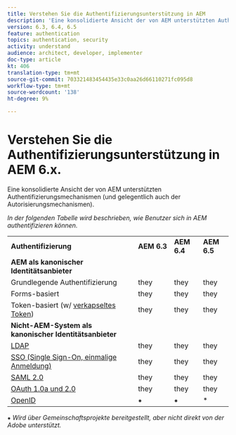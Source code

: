 ```yaml
---
title: Verstehen Sie die Authentifizierungsunterstützung in AEM
description: 'Eine konsolidierte Ansicht der von AEM unterstützten Authentifizierungsmechanismen (und gelegentlich auch der Autorisierungsmechanismen). '
version: 6.3, 6.4, 6.5
feature: authentication
topics: authentication, security
activity: understand
audience: architect, developer, implementer
doc-type: article
kt: 406
translation-type: tm+mt
source-git-commit: 703321483454435e33c0aa26d66110271fc095d8
workflow-type: tm+mt
source-wordcount: '138'
ht-degree: 9%

---
```



# Verstehen Sie die Authentifizierungsunterstützung in AEM 6.x.

Eine konsolidierte Ansicht der von AEM unterstützten Authentifizierungsmechanismen (und gelegentlich auch der Autorisierungsmechanismen).

*In der folgenden Tabelle wird beschrieben, wie Benutzer sich in AEM authentifizieren können.*

<table>
    <tbody>
        <tr>
            <td><strong>Authentifizierung</strong></td>
            <td><strong>AEM 6.3</strong></td>
            <td><strong>AEM 6.4</strong></td>
            <td><strong>AEM 6.5</strong></td>
        </tr>
        <tr>
            <td><strong>AEM als kanonischer Identitätsanbieter</strong></td>
            <td></td>
            <td></td>
            <td></td>
        </tr>
        <tr>
            <td>Grundlegende Authentifizierung</td>
            <td>they</td>
            <td>they</td>
            <td>they</td>
        </tr>
        <tr>
            <td>Forms-basiert</td>
            <td>they</td>
            <td>they</td>
            <td>they</td>
        </tr>
        <tr>
            <td>Token-basiert (w/ <a href="https://docs.adobe.com/content/help/en/experience-manager-65/administering/security/encapsulated-token.html" target="_blank">verkapseltes Token</a>)</td>
            <td>they</td>
            <td>they</td>
            <td>they</td>
        </tr>
        <tr>
            <td><strong>Nicht-AEM-System als kanonischer Identitätsanbieter</strong></td>
            <td></td>
            <td></td>
            <td></td>
            <tr>
                <td><a href="https://docs.adobe.com/content/help/en/experience-manager-65/administering/security/ldap-config.html" target="_blank">LDAP</a></td>
                <td>they</td>
                <td>they</td>
                <td>they</td>
            </tr>
            <tr>
                <td><a href="https://docs.adobe.com/content/help/en/experience-manager-65/deploying/configuring/single-sign-on.html" target="_blank">SSO (Single Sign-On, einmalige Anmeldung)</a></td>
                <td>they</td>
                <td>they</td>
                <td>they</td>
            </tr>
            <tr>
                <td><a href="https://docs.adobe.com/content/help/en/experience-manager-65/administering/security/saml-2-0-authenticationhandler.html" target="_blank">SAML 2.0</a></td>
                <td>they</td>
                <td>they</td>
                <td>they</td>
            </tr>
            <tr>
                <td><a href="https://helpx.adobe.com/de/experience-manager/kt/eseminars/gems/aem-oauth-server-functionality-in-aem.html" target="_blank">OAuth 1.0a und 2.0</a></td>
                <td>they</td>
                <td>they</td>
                <td>they</td>
            </tr>
            <tr>
                <td><a href="https://sling.apache.org/documentation/the-sling-engine/authentication/authentication-authenticationhandler/openid-authenticationhandler.html" target="_blank">OpenID</a></td>
                <td>⁕</td>
                <td>⁕</td>
                <td>*</td>
            </tr>
    </tbody>
</table>

⁕ *Wird über Gemeinschaftsprojekte bereitgestellt, aber nicht direkt von der Adobe unterstützt.*

